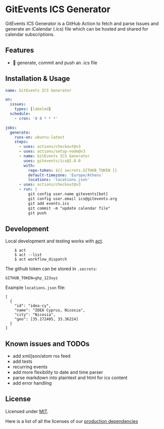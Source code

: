 # GitEvents ICS Generator

GitEvents ICS Generator is a GitHub Action to fetch and parse Issues and generate an iCalendar (.ics) file which can be hosted and shared for calendar subscriptions.

## Features

- :robot: generate, commit and push an .ics file

## Installation & Usage

```yml
name: GitEvents ICS Generator

on:
  issues:
    types: [labeled]
  schedule:
    - cron: '0 0 * * *'

jobs:
  generate:
    runs-on: ubuntu-latest
    steps:
      - uses: actions/checkout@v3
      - uses: actions/setup-node@v3
      - name: GitEvents ICS Generator
        uses: gitevents/ics@1.0.0
        with:
          repo-token: ${{ secrets.GITHUB_TOKEN }}
          default-timezone: 'Europe/Athens'
          locations: 'locations.json'
      - uses: actions/checkout@v3
      - run: |
          git config user.name gitevents[bot]
          git config user.email ics@gitevents.org
          git add events.ics
          git commit -m "update calendar file"
          git push
```

## Development

Local development and testing works with [act](https://github.com/nektos/act).

```
    $ act
    $ act --list
    $ act workflow_dispatch
```

The github token can be stored in `.secrets`:

```
GITHUB_TOKEN=ghp_123xyz
```

Example `locations.json` file:

```
[
  {
    "id": "idea-cy",
    "name": "IDEA Cyprus, Nicosia",
    "city": "Nicosia",
    "geo": [35.172405, 33.36224]
  }
]
```

## Known issues and TODOs

- add xml/json/atom rss feed
- add tests
- recurring events
- add more flexibility to date and time parser
- parse markdown into plaintext and html for ics content
- add error handling

## License

Licensed under [MIT](./LICENSE).

Here is a list of all the licenses of our [production dependencies](./dist/licenses.txt)
